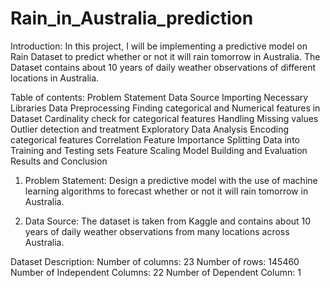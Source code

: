 # Rain_in_Australia_prediction
Introduction:
In this project, I will be implementing a predictive model on Rain Dataset to predict whether or not it will rain tomorrow in Australia. The Dataset contains about 10 years of daily weather observations of different locations in Australia. 


Table of contents:
Problem Statement
Data Source
Importing Necessary Libraries
Data Preprocessing
Finding categorical and Numerical features in Dataset
Cardinality check for categorical features
Handling Missing values
Outlier detection and treatment
Exploratory Data Analysis
Encoding categorical features
Correlation
Feature Importance
Splitting Data into Training and Testing sets
Feature Scaling
Model Building and Evaluation
Results and Conclusion


1. Problem Statement: 
Design a predictive model with the use of machine learning algorithms to forecast whether or not it will rain tomorrow in Australia.

2. Data Source:
The dataset is taken from Kaggle and contains about 10 years of daily weather observations from many locations across Australia.


Dataset Description:
Number of columns: 23
Number of rows: 145460
Number of Independent Columns: 22
Number of Dependent Column: 1
